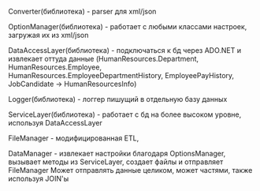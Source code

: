 Converter(библиотека) - parser для xml/json

OptionManager(библиотека) - работает с любыми классами настроек, загружая их из xml/json

DataAccessLayer(библиотека) - подключаться к бд через ADO.NET и извлекает оттуда данные (HumanResources.Department, HumanResources.Employee,
HumanResources.EmployeeDepartmentHistory, EmployeePayHistory, JobCandidate -> HumanResourcesInfo)

Logger(библиотека) -  логгер пишущий в отдельную базу данных

ServiceLayer(библиотека) - работает с бд на более высоком уровне, используя DataAccessLayer

FileManager - модифицированная ETL, 

DataManager - извлекает настройки благодаря OptionsManager, вызывает методы из ServiceLayer, создает файлы и отправляет FileManager
Может отправлять данные целиком, может частями, также используя JOIN'ы
